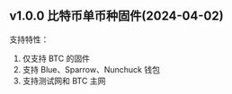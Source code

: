 ## v1.0.0 比特币单币种固件(2024-04-02)

支持特性：
1. 仅支持 BTC 的固件
2. 支持 Blue、Sparrow、Nunchuck 钱包
3. 支持测试网和 BTC 主网